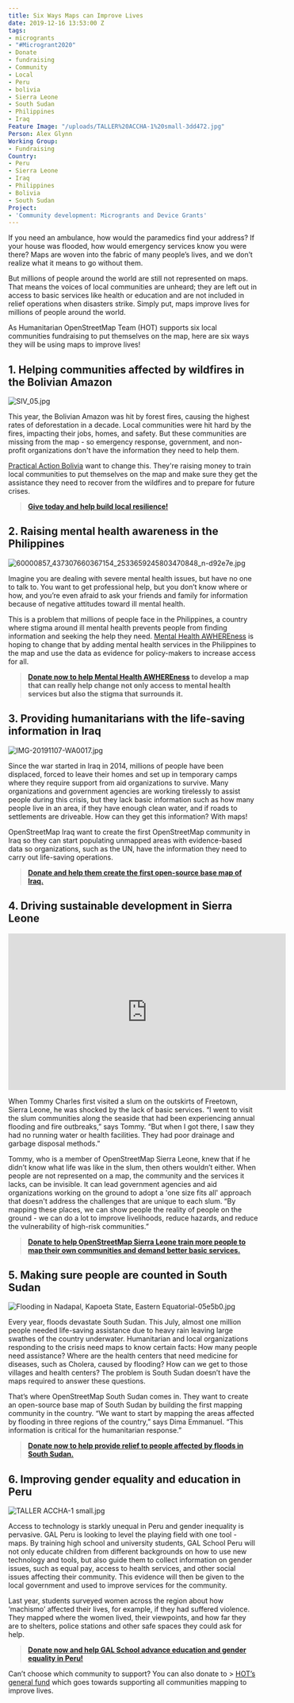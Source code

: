 ```yaml
---
title: Six Ways Maps can Improve Lives
date: 2019-12-16 13:53:00 Z
tags:
- microgrants
- "#Microgrant2020"
- Donate
- fundraising
- Community
- Local
- Peru
- bolivia
- Sierra Leone
- South Sudan
- Philippines
- Iraq
Feature Image: "/uploads/TALLER%20ACCHA-1%20small-3dd472.jpg"
Person: Alex Glynn
Working Group:
- Fundraising
Country:
- Peru
- Sierra Leone
- Iraq
- Philippines
- Bolivia
- South Sudan
Project:
- 'Community development: Microgrants and Device Grants'
---
```


If you need an ambulance, how would the paramedics find your address? If your house was flooded, how would emergency services know you were there? Maps are woven into the fabric of many people’s lives, and we don’t realize what it means to go without them.

But millions of people around the world are still not represented on maps. That means the voices of local communities are unheard; they are left out in access to basic services like health or education and are not included in relief operations when disasters strike. Simply put, maps improve lives for millions of people around the world.

As Humanitarian OpenStreetMap Team (HOT) supports six local communities fundraising to put themselves on the map, here are six ways they will be using maps to improve lives!

## 1. Helping communities affected by wildfires in the Bolivian Amazon

![SIV_05.jpg](/uploads/SIV_05.jpg)

This year, the Bolivian Amazon was hit by forest fires, causing the highest rates of deforestation in a decade. Local communities were hit hard by the fires, impacting their jobs, homes, and safety. But these communities are missing from the map - so emergency response, government, and non-profit organizations don't have the information they need to help them.

[Practical Action Bolivia](https://www.facebook.com/PracticalAction/?__tn__=K-R&eid=ARDyFJHVcuE-hGrDKhH_54BPqo6Iq2DwmUyhQEWSbBeAomDIzRdv3Db-uTfNRVvFjvDl5jZPGTO5fqCP&fref=mentions&__xts__%5B0%5D=68.ARCXlYe7jahSbwHlU14UwKMRr0USlH6xtO6WmFzxDknjAXRUD05bGuqU5ihraq-IkYhIx9aLrDM0qUB5fdwnjJBJ5JPEAwREXVlPzc2avRNYoNRIK9I8QE79ZqZxIDuOTsTgckzR_Y0jEtTpqeQAqQnDRT2kkJ-igNoGPtp8-2SsLFz2ju2hQq5y1XBN6xJFalMtaCfNjFgSI2XnnfBhDg3slVoZ5_cMrvU11yo2nmjifOW6o9bOWiVSmNyc7qHOwahAGyOOJj1YMxYaECsKCe2gfBgyXVTmVsLyYsXyTJF9_ldls8rLYKMHBSrcU31AU2aT5VOx9tu5Q32jJex2tiNgFw) want to change this. They're raising money to train local communities to put themselves on the map and make sure they get the assistance they need to recover from the wildfires and to prepare for future crises.

> **[Give today and help build local resilience!](https://pages.donately.com/hotosm/campaign/amazon-wildfires-mapping-for-early-recovery-and-prevention-in-bolivia)**

## 2. Raising mental health awareness in the Philippines

![60000857_437307660367154_2533659245803470848_n-d92e7e.jpg](/uploads/60000857_437307660367154_2533659245803470848_n-d92e7e.jpg)

Imagine you are dealing with severe mental health issues, but have no one to talk to. You want to get professional help, but you don’t know where or how, and you’re even afraid to ask your friends and family for information because of negative attitudes toward ill mental health.

This is a problem that millions of people face in the Philippines, a country where stigma around ill mental health prevents people from finding information and seeking the help they need. [Mental Health AWHEREness](https://www.facebook.com/mentalhealthaWHEREness/?__tn__=%2Cd%2CP-R&eid=ARDLJtueYw89wABQ3HnZDnVfET2fFq1UOFo0KOP3luNxnQwMgUXmEyKRwIiJv3VSWtTJf9DlEHJTzXFS)​ is hoping to change that by adding mental health services in the Philippines to the map and use the data as evidence for policy-makers to increase access for all.

> **[Donate now to help Mental Health AWHEREness](https://pages.donately.com/hotosm/campaign/raising-mental-health-awhereness-with-maps) to develop a map that can really help change not only access to mental health services but also the stigma that surrounds it.**

## 3. Providing humanitarians with the life-saving information in Iraq

![IMG-20191107-WA0017.jpg](/uploads/IMG-20191107-WA0017.jpg)

Since the war started in Iraq in 2014, millions of people have been displaced, forced to leave their homes and set up in temporary camps where they require support from aid organizations to survive. Many organizations and government agencies are working tirelessly to assist people during this crisis, but they lack basic information such as how many people live in an area, if they have enough clean water, and if roads to settlements are driveable. How can they get this information? With maps!

OpenStreetMap Iraq want to create the first OpenStreetMap community in Iraq so they can start populating unmapped areas with evidence-based data so organizations, such as the UN, have the information they need to carry out life-saving operations.

> **[Donate and help them create the first open-source base map of Iraq.](https://pages.donately.com/hotosm/campaign/mapping-to-improve-lives-in-iraq)**

## 4. Driving sustainable development in Sierra Leone

<iframe width="560" height="315" src="https://www.youtube.com/embed/Zf68zEf_ZKs" frameborder="0" allow="accelerometer; autoplay; encrypted-media; gyroscope; picture-in-picture" allowfullscreen></iframe>

When Tommy Charles first visited a slum on the outskirts of Freetown, Sierra Leone, he was shocked by the lack of basic services. “I went to visit the slum communities along the seaside that had been experiencing annual flooding and fire outbreaks,” says Tommy. “But when I got there, I saw they had no running water or health facilities. They had poor drainage and garbage disposal methods.”

Tommy, who is a member of OpenStreetMap Sierra Leone, knew that if he didn’t know what life was like in the slum, then others wouldn’t either. When people are not represented on a map, the community and the services it lacks, can be invisible. It can lead government agencies and aid organizations working on the ground to adopt a 'one size fits all' approach that doesn't address the challenges that are unique to each slum. “By mapping these places, we can show people the reality of people on the ground - we can do a lot to improve livelihoods, reduce hazards, and reduce the vulnerability of high-risk communities.”

> **[Donate to help OpenStreetMap Sierra Leone train more people to map their own communities and demand better basic services.](https://pages.donately.com/hotosm/campaign/driving-sustainable-development-in-sierra-leone-through-mapping)**

## 5. Making sure people are counted in South Sudan

![Flooding in Nadapal, Kapoeta State, Eastern Equatorial-05e5b0.jpg](/uploads/Flooding%20in%20Nadapal,%20Kapoeta%20State,%20Eastern%20Equatorial-05e5b0.jpg)

Every year, floods devastate South Sudan. This July, almost one million people needed life-saving assistance due to heavy rain leaving large swathes of the country underwater. Humanitarian and local organizations responding to the crisis need maps to know certain facts: How many people need assistance? Where are the health centers that need medicine for diseases, such as Cholera, caused by flooding? How can we get to those villages and health centers? The problem is South Sudan doesn’t have the maps required to answer these questions.

That’s where OpenStreetMap South Sudan comes in. They want to create an open-source base map of South Sudan by building the first mapping community in the country. “We want to start by mapping the areas affected by flooding in three regions of the country,” says Dima Emmanuel. “This information is critical for the humanitarian response.”

> **[Donate now to help provide relief to people affected by floods in South Sudan.](https://pages.donately.com/hotosm/campaign/putting-south-sudan-on-the-map)**

## 6. Improving gender equality and education in Peru

![TALLER ACCHA-1 small.jpg](/uploads/TALLER%20ACCHA-1%20small.jpg)

Access to technology is starkly unequal in Peru and gender inequality is pervasive. GAL Peru is looking to level the playing field with one tool - maps. By training high school and university students, GAL School Peru will not only educate children from different backgrounds on how to use new technology and tools, but also guide them to collect information on gender issues, such as equal pay, access to health services, and other social issues affecting their community. This evidence will then be given to the local government and used to improve services for the community.

Last year, students surveyed women across the region about how ‘machismo’ affected their lives, for example, if they had suffered violence. They mapped where the women lived, their viewpoints, and how far they are to shelters, police stations and other safe spaces they could ask for help.

> **[Donate now and help GAL School advance education and gender equality in Peru!](https://pages.donately.com/hotosm/campaign/advancing-education-with-mapping-in-peru)**

Can’t choose which community to support? You can also donate to > [HOT’s general fund](https://pages.donately.com/hotosm/campaign/hot-helps-communities-mapthedifference) which goes towards supporting all communities mapping to improve lives.